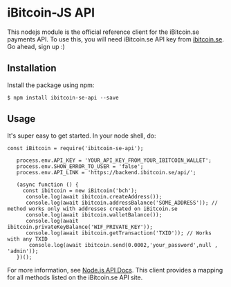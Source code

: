 # iBitcoin-JS API

This nodejs module is the official reference client for the iBitcoin.se payments
API. To use this, you will need iBitcoin.se API key
from <a href="https://iBitcoin.se" target="_blank">ibitcoin.se</a>. Go ahead, sign
up :)

## Installation

Install the package using npm:

    $ npm install ibitcoin-se-api --save
    

## Usage

It's super easy to get started. In your node shell, do:

```
const iBitcoin = require('ibitcoin-se-api');

   process.env.API_KEY = 'YOUR_API_KEY_FROM_YOUR_IBITCOIN_WALLET';
   process.env.SHOW_ERROR_TO_USER = 'false';
   process.env.API_LINK = 'https://backend.ibitcoin.se/api/';

   (async function () {
     const ibitcoin = new iBitcoin('bch');
      console.log(await ibitcoin.createAddress());
      console.log(await ibitcoin.addressBalance('SOME_ADDRESS')); // method works only with addresses created on iBitcoin.se
      console.log(await ibitcoin.walletBalance());
      console.log(await ibitcoin.privateKeyBalance('WIF_PRIVATE_KEY'));
      console.log(await ibitcoin.getTransaction('TXID')); // Works with any TXID
       console.log(await ibitcoin.send(0.0002,'your_password',null , 'admin'));
   })();

```

For more information, see [Node.js API Docs](https://iBitcoin.se/api/).
This client provides a mapping for all methods listed on the iBitcoin.se API
site.

